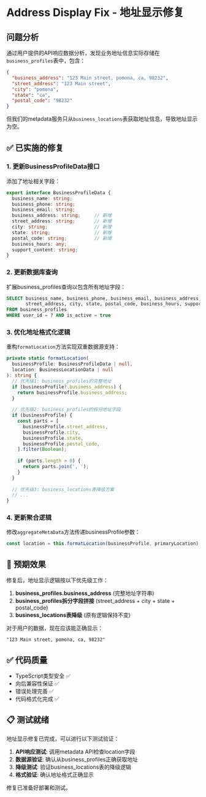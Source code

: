 # Address Display Fix - 地址显示修复

## 问题分析

通过用户提供的API响应数据分析，发现业务地址信息实际存储在`business_profiles`表中，包含：

```json
{
  "business_address": "123 Main street, pomona, ca, 98232",
  "street_address": "123 Main street",
  "city": "pomona", 
  "state": "ca",
  "postal_code": "98232"
}
```

但我们的metadata服务只从`business_locations`表获取地址信息，导致地址显示为空。

## ✅ 已实施的修复

### 1. 更新BusinessProfileData接口
添加了地址相关字段：
```typescript
export interface BusinessProfileData {
  business_name: string;
  business_phone: string;
  business_email: string;
  business_address: string;     // 新增
  street_address: string;       // 新增  
  city: string;                 // 新增
  state: string;                // 新增
  postal_code: string;          // 新增
  business_hours: any;
  support_content: string;
}
```

### 2. 更新数据库查询
扩展business_profiles查询以包含所有地址字段：
```sql
SELECT business_name, business_phone, business_email, business_address, 
       street_address, city, state, postal_code, business_hours, support_content
FROM business_profiles 
WHERE user_id = ? AND is_active = true
```

### 3. 优化地址格式化逻辑
重构`formatLocation`方法实现双重数据源支持：

```typescript
private static formatLocation(
  businessProfile: BusinessProfileData | null,
  location: BusinessLocationData | null
): string {
  // 优先级1: business_profiles的完整地址
  if (businessProfile?.business_address) {
    return businessProfile.business_address;
  }
  
  // 优先级2: business_profiles的拆分地址字段
  if (businessProfile) {
    const parts = [
      businessProfile.street_address,
      businessProfile.city,
      businessProfile.state,
      businessProfile.postal_code,
    ].filter(Boolean);
    
    if (parts.length > 0) {
      return parts.join(', ');
    }
  }
  
  // 优先级3: business_locations表降级方案
  // ...
}
```

### 4. 更新聚合逻辑
修改`aggregateMetaData`方法传递businessProfile参数：
```typescript
const location = this.formatLocation(businessProfile, primaryLocation);
```

## 🎯 预期效果

修复后，地址显示逻辑按以下优先级工作：

1. **business_profiles.business_address** (完整地址字符串)
2. **business_profiles拆分字段拼接** (street_address + city + state + postal_code)  
3. **business_locations表降级** (原有逻辑保持不变)

对于用户的数据，现在应该能正确显示：
```
"123 Main street, pomona, ca, 98232"
```

## ✅ 代码质量

- TypeScript类型安全 ✅
- 向后兼容性保证 ✅  
- 错误处理完善 ✅
- 代码格式化完成 ✅

## 📋 测试就绪

地址显示修复已完成，可以进行以下测试验证：

1. **API响应测试**: 调用metadata API检查location字段
2. **数据源验证**: 确认从business_profiles正确获取地址
3. **降级测试**: 验证business_locations表的降级逻辑
4. **格式验证**: 确认地址格式正确显示

修复已准备好部署和测试。